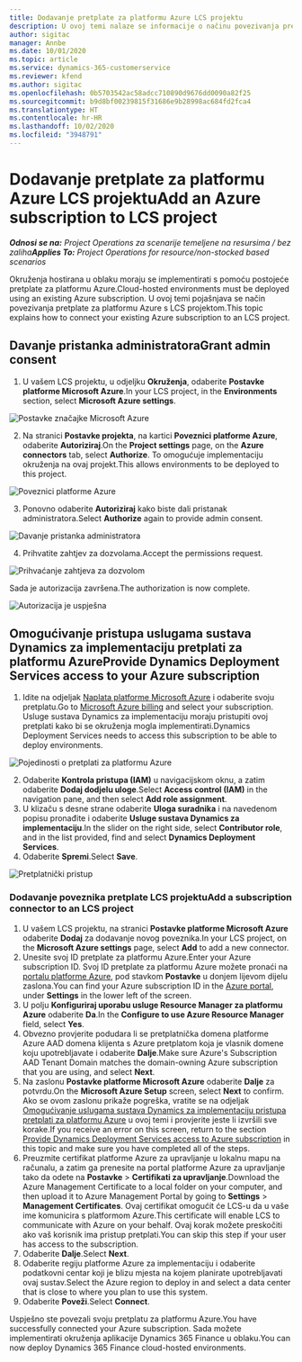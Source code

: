 ```yaml
---
title: Dodavanje pretplate za platformu Azure LCS projektu
description: U ovoj temi nalaze se informacije o načinu povezivanja pretplate za platformu Azure s LCS projektom.
author: sigitac
manager: Annbe
ms.date: 10/01/2020
ms.topic: article
ms.service: dynamics-365-customerservice
ms.reviewer: kfend
ms.author: sigitac
ms.openlocfilehash: 0b5703542ac58adcc710890d9676dd0090a82f25
ms.sourcegitcommit: b9d8bf00239815f31686e9b28998ac684fd2fca4
ms.translationtype: HT
ms.contentlocale: hr-HR
ms.lasthandoff: 10/02/2020
ms.locfileid: "3948791"
---
```

# <a name="add-an-azure-subscription-to-lcs-project"></a><span data-ttu-id="4f26b-103">Dodavanje pretplate za platformu Azure LCS projektu</span><span class="sxs-lookup"><span data-stu-id="4f26b-103">Add an Azure subscription to LCS project</span></span>

<span data-ttu-id="4f26b-104">_**Odnosi se na:** Project Operations za scenarije temeljene na resursima / bez zaliha_</span><span class="sxs-lookup"><span data-stu-id="4f26b-104">_**Applies To:** Project Operations for resource/non-stocked based scenarios_</span></span>

<span data-ttu-id="4f26b-105">Okruženja hostirana u oblaku moraju se implementirati s pomoću postojeće pretplate za platformu Azure.</span><span class="sxs-lookup"><span data-stu-id="4f26b-105">Cloud-hosted environments must be deployed using an existing Azure subscription.</span></span> <span data-ttu-id="4f26b-106">U ovoj temi pojašnjava se način povezivanja pretplate za platformu Azure s LCS projektom.</span><span class="sxs-lookup"><span data-stu-id="4f26b-106">This topic explains how to connect your existing Azure subscription to an LCS project.</span></span> 

## <a name="grant-admin-consent"></a><span data-ttu-id="4f26b-107">Davanje pristanka administratora</span><span class="sxs-lookup"><span data-stu-id="4f26b-107">Grant admin consent</span></span>

1. <span data-ttu-id="4f26b-108">U vašem LCS projektu, u odjeljku **Okruženja**, odaberite **Postavke platforme Microsoft Azure**.</span><span class="sxs-lookup"><span data-stu-id="4f26b-108">In your LCS project, in the **Environments** section, select **Microsoft Azure settings**.</span></span>

![Postavke značajke Microsoft Azure](./media/1MicrosoftAzureSettings.png)

2. <span data-ttu-id="4f26b-110">Na stranici **Postavke projekta**, na kartici **Poveznici platforme Azure**, odaberite **Autoriziraj**.</span><span class="sxs-lookup"><span data-stu-id="4f26b-110">On the **Project settings** page, on the **Azure connectors** tab, select **Authorize**.</span></span> <span data-ttu-id="4f26b-111">To omogućuje implementaciju okruženja na ovaj projekt.</span><span class="sxs-lookup"><span data-stu-id="4f26b-111">This allows environments to be deployed to this project.</span></span>

![Poveznici platforme Azure](./media/2AzureConnectors.png)

3. <span data-ttu-id="4f26b-113">Ponovno odaberite **Autoriziraj** kako biste dali pristanak administratora.</span><span class="sxs-lookup"><span data-stu-id="4f26b-113">Select **Authorize** again to provide admin consent.</span></span>

![Davanje pristanka administratora](./media/3GrantAdminConsent.png)

4. <span data-ttu-id="4f26b-115">Prihvatite zahtjev za dozvolama.</span><span class="sxs-lookup"><span data-stu-id="4f26b-115">Accept the permissions request.</span></span>

![Prihvaćanje zahtjeva za dozvolom](./media/4AcceptPermissionRequest.png)

<span data-ttu-id="4f26b-117">Sada je autorizacija završena.</span><span class="sxs-lookup"><span data-stu-id="4f26b-117">The authorization is now complete.</span></span> 

![Autorizacija je uspješna](./media/5AuthorizationComplete.png)

## <a name="provide-dynamics-deployment-services-access-to-your-azure-subscription"></a><a name="provide"></a><span data-ttu-id="4f26b-119">Omogućivanje pristupa uslugama sustava Dynamics za implementaciju pretplati za platformu Azure</span><span class="sxs-lookup"><span data-stu-id="4f26b-119">Provide Dynamics Deployment Services access to your Azure subscription</span></span>

1. <span data-ttu-id="4f26b-120">Idite na odjeljak [Naplata platforme Microsoft Azure](https://portal.azure.com/#blade/Microsoft\_Azure\_Billing/SubscriptionsBlade) i odaberite svoju pretplatu.</span><span class="sxs-lookup"><span data-stu-id="4f26b-120">Go to [Microsoft Azure billing](https://portal.azure.com/#blade/Microsoft\_Azure\_Billing/SubscriptionsBlade) and select your subscription.</span></span> <span data-ttu-id="4f26b-121">Usluge sustava Dynamics za implementaciju moraju pristupiti ovoj pretplati kako bi se okruženja mogla implementirati.</span><span class="sxs-lookup"><span data-stu-id="4f26b-121">Dynamics Deployment Services needs to access this subscription to be able to deploy environments.</span></span>

![Pojedinosti o pretplati za platformu Azure](./media/6AzureSubscription.png)

2. <span data-ttu-id="4f26b-123">Odaberite **Kontrola pristupa (IAM)** u navigacijskom oknu, a zatim odaberite **Dodaj dodjelu uloge**.</span><span class="sxs-lookup"><span data-stu-id="4f26b-123">Select **Access control (IAM)** in the navigation pane, and then select **Add role assignment**.</span></span>
3. <span data-ttu-id="4f26b-124">U klizaču s desne strane odaberite **Uloga suradnika** i na navedenom popisu pronađite i odaberite **Usluge sustava Dynamics za implementaciju**.</span><span class="sxs-lookup"><span data-stu-id="4f26b-124">In the slider on the right side, select **Contributor role**, and in the list provided, find and select **Dynamics Deployment Services**.</span></span> 
4. <span data-ttu-id="4f26b-125">Odaberite **Spremi**.</span><span class="sxs-lookup"><span data-stu-id="4f26b-125">Select **Save**.</span></span>

![Pretplatnički pristup](./media/7SubscriptionAccess.png)

### <a name="add-a-subscription-connector-to-an-lcs-project"></a><span data-ttu-id="4f26b-127">Dodavanje poveznika pretplate LCS projektu</span><span class="sxs-lookup"><span data-stu-id="4f26b-127">Add a subscription connector to an LCS project</span></span>

1. <span data-ttu-id="4f26b-128">U vašem LCS projektu, na stranici **Postavke platforme Microsoft Azure** odaberite **Dodaj** za dodavanje novog poveznika.</span><span class="sxs-lookup"><span data-stu-id="4f26b-128">In your LCS project, on the **Microsoft Azure settings** page, select **Add** to add a new connector.</span></span>
2. <span data-ttu-id="4f26b-129">Unesite svoj ID pretplate za platformu Azure.</span><span class="sxs-lookup"><span data-stu-id="4f26b-129">Enter your Azure subscription ID.</span></span> <span data-ttu-id="4f26b-130">Svoj ID pretplate za platformu Azure možete pronaći na [portalu platforme Azure](https://ms.portal.azure.com/), pod stavkom **Postavke** u donjem lijevom dijelu zaslona.</span><span class="sxs-lookup"><span data-stu-id="4f26b-130">You can find your Azure subscription ID in the [Azure portal](https://ms.portal.azure.com/), under  **Settings**  in the lower left of the screen.</span></span>
3. <span data-ttu-id="4f26b-131">U polju **Konfiguriraj uporabu usluge Resource Manager za platformu Azure** odaberite **Da**.</span><span class="sxs-lookup"><span data-stu-id="4f26b-131">In the **Configure to use Azure Resource Manager** field, select **Yes**.</span></span>
4. <span data-ttu-id="4f26b-132">Obvezno provjerite podudara li se pretplatnička domena platforme Azure AAD domena klijenta s Azure pretplatom koja je vlasnik domene koju upotrebljavate i odaberite **Dalje**.</span><span class="sxs-lookup"><span data-stu-id="4f26b-132">Make sure Azure's Subscription AAD Tenant Domain matches the domain-owning Azure subscription that you are using, and select **Next**.</span></span>
5. <span data-ttu-id="4f26b-133">Na zaslonu **Postavke platforme Microsoft Azure** odaberite **Dalje** za potvrdu.</span><span class="sxs-lookup"><span data-stu-id="4f26b-133">On the **Microsoft Azure Setup** screen, select **Next** to confirm.</span></span> <span data-ttu-id="4f26b-134">Ako se ovom zaslonu prikaže pogreška, vratite se na odjeljak [Omogućivanje uslugama sustava Dynamics za implementaciju pristupa pretplati za platformu Azure](#provide) u ovoj temi i provjerite jeste li izvršili sve korake.</span><span class="sxs-lookup"><span data-stu-id="4f26b-134">If you receive an error on this screen, return to the section [Provide Dynamics Deployment Services access to Azure subscription](#provide) in this topic and make sure you have completed all of the steps.</span></span>
6. <span data-ttu-id="4f26b-135">Preuzmite certifikat platforme Azure za upravljanje u lokalnu mapu na računalu, a zatim ga prenesite na portal platforme Azure za upravljanje tako da odete na **Postavke** > **Certifikati za upravljanje**.</span><span class="sxs-lookup"><span data-stu-id="4f26b-135">Download the Azure Management Certificate to a local folder on your computer, and then upload it to Azure Management Portal by going to **Settings** > **Management Certificates**.</span></span> <span data-ttu-id="4f26b-136">Ovaj certifikat omogućit će LCS-u da u vaše ime komunicira s platformom Azure.</span><span class="sxs-lookup"><span data-stu-id="4f26b-136">This certificate will enable LCS to communicate with Azure on your behalf.</span></span> <span data-ttu-id="4f26b-137">Ovaj korak možete preskočiti ako vaš korisnik ima pristup pretplati.</span><span class="sxs-lookup"><span data-stu-id="4f26b-137">You can skip this step if your user has access to the subscription.</span></span>
7. <span data-ttu-id="4f26b-138">Odaberite **Dalje**.</span><span class="sxs-lookup"><span data-stu-id="4f26b-138">Select  **Next**.</span></span>
8. <span data-ttu-id="4f26b-139">Odaberite regiju platforme Azure za implementaciju i odaberite podatkovni centar koji je blizu mjesta na kojem planirate upotrebljavati ovaj sustav.</span><span class="sxs-lookup"><span data-stu-id="4f26b-139">Select the Azure region to deploy in and select a data center that is close to where you plan to use this system.</span></span>
9.  <span data-ttu-id="4f26b-140">Odaberite **Poveži**.</span><span class="sxs-lookup"><span data-stu-id="4f26b-140">Select  **Connect**.</span></span>

<span data-ttu-id="4f26b-141">Uspješno ste povezali svoju pretplatu za platformu Azure.</span><span class="sxs-lookup"><span data-stu-id="4f26b-141">You have successfully connected your Azure subscription.</span></span> <span data-ttu-id="4f26b-142">Sada možete implementirati okruženja aplikacije Dynamics 365 Finance u oblaku.</span><span class="sxs-lookup"><span data-stu-id="4f26b-142">You can now deploy Dynamics 365 Finance cloud-hosted environments.</span></span>


